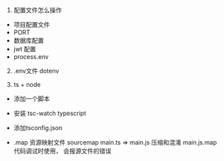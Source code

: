 1. 配置文件怎么操作
  - 项目配置文件
  - PORT 
  - 数据库配置
  - jwt 配置
  - process.env

2. .env文件 dotenv

3. ts + node
  - 添加一个脚本
  - 安装 tsc-watch typescript
  - 添加tsconfig.json

  - .map 资源映射文件
    sourcemap
    main.ts => main.js 压缩和混淆
    main.js.map 代码调试时使用， 会报源文件的错误